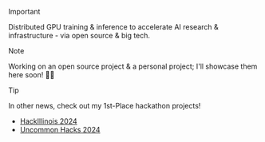 > [!IMPORTANT]
> Distributed GPU training & inference to accelerate AI research & infrastructure - via open source & big tech.


> [!NOTE]
> Working on an open source project & a personal project; I'll showcase them here soon! 🍿🤗

> [!TIP]
> In other news, check out my 1st-Place hackathon projects!
> - [HackIllinois 2024](https://devpost.com/software/pixelana)
> -  [Uncommon Hacks 2024](https://devpost.com/software/dilemmai)
